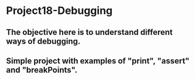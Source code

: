 # Project18-Debugging
## The objective here is to understand different ways of debugging.
## Simple project with examples of "print", "assert" and "breakPoints".
